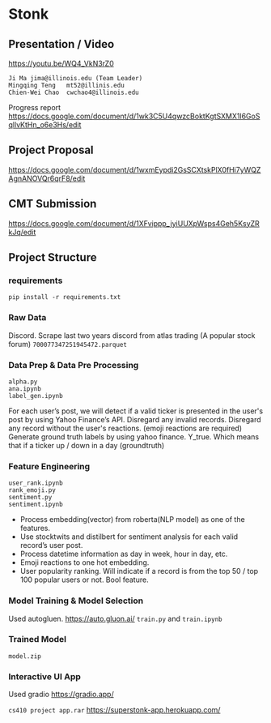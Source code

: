 # Stonk

## Presentation / Video
https://youtu.be/WQ4_VkN3rZ0

```
Ji Ma jima@illinois.edu (Team Leader)
Mingqing Teng 	mt52@illinis.edu
Chien-Wei Chao	cwchao4@illinois.edu
```
Progress report
https://docs.google.com/document/d/1wk3C5U4qwzcBoktKgtSXMX1l6GoSqllvKtHn_o6e3Hs/edit

## Project Proposal 
https://docs.google.com/document/d/1wxmEypdi2GsSCXtskPlX0fHi7yWQZAgnANOVQr6qrF8/edit

## CMT Submission
https://docs.google.com/document/d/1XFvippp_jyiUUXpWsps4Geh5KsyZRkJq/edit

## Project Structure
### requirements
```
pip install -r requirements.txt
```

### Raw Data
Discord. Scrape last two years discord from atlas trading (A popular stock forum)
`700077347251945472.parquet`

### Data Prep & Data Pre Processing
```
alpha.py
ana.ipynb
label_gen.ipynb
```

For each user’s post, we will detect if a valid ticker is presented in the user's post by using Yahoo Finance’s API. Disregard any invalid records.
Disregard any record without the user's reactions. (emoji reactions are required)
Generate ground truth labels by using yahoo finance. Y_true. Which means that if a ticker up / down in a day (groundtruth)


### Feature Engineering
```
user_rank.ipynb
rank_emoji.py
sentiment.py
sentiment.ipynb
```

* Process embedding(vector) from roberta(NLP model) as one of the features.
* Use stocktwits and distilbert for sentiment analysis for each valid record’s user post.
* Process datetime information as day in week, hour in day, etc.
* Emoji reactions to one hot embedding.
* User popularity ranking. Will indicate if a record is from the top 50 / top 100 popular users or not. Bool feature.


### Model Training & Model Selection
Used autogluen. https://auto.gluon.ai/
`train.py` and `train.ipynb`

### Trained Model
`model.zip`

### Interactive UI App
Used gradio
https://gradio.app/

`cs410 project app.rar`
https://superstonk-app.herokuapp.com/

